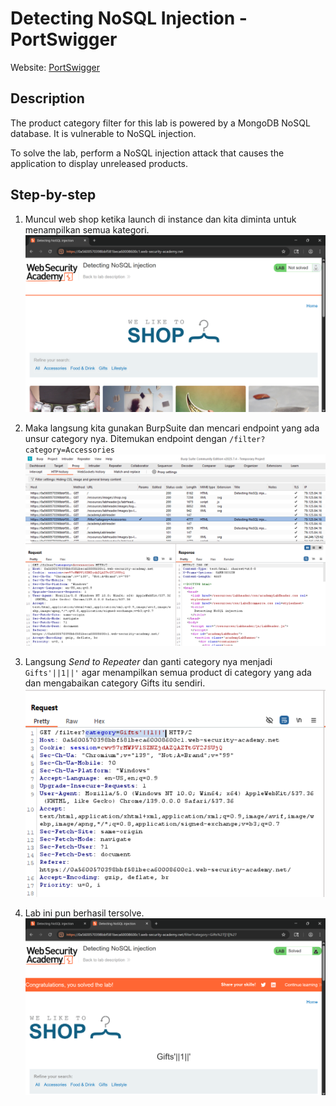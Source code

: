 # Detecting NoSQL Injection - PortSwigger
Website: [PortSwigger](https://portswigger.net/web-security/nosql-injection/lab-nosql-injection-detection)

## Description <br>
The product category filter for this lab is powered by a MongoDB NoSQL database. It is vulnerable to NoSQL injection.

To solve the lab, perform a NoSQL injection attack that causes the application to display unreleased products.

## Step-by-step 
1. Muncul web shop ketika launch di instance dan kita diminta untuk menampilkan semua kategori.![alt text](image-14.png)
2. Maka langsung kita gunakan BurpSuite dan mencari endpoint yang ada unsur category nya. Ditemukan endpoint dengan ```/filter?category=Accessories``` ![alt text](image-16.png)
3. Langsung *Send to Repeater* dan ganti category nya menjadi ```Gifts'||1||'``` agar menampilkan semua product di category yang ada dan mengabaikan category Gifts itu sendiri. ![alt text](image-15.png)

4. Lab ini pun berhasil tersolve. ![alt text](image-13.png)